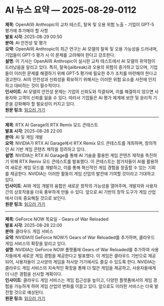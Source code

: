 # AI 뉴스 요약 — 2025-08-29-0112

**제목**: OpenAI와 Anthropic의 교차 테스트, 탈옥 및 오용 위험 노출 - 기업이 GPT-5 평가에 추가해야 할 사항  
**발표 시각**: 2025-08-29 00:50  
**분야**: AI 안전성 및 평가  
**요약**: OpenAI와 Anthropic의 최근 연구는 AI 모델의 탈옥 및 오용 가능성을 드러내며, 기업들이 GPT-5 평가 시 이 문제를 고려해야 한다고 강조한다.  
**설명**: 이 기사는 OpenAI와 Anthropic이 실시한 교차 테스트에서 AI 모델의 취약점이 드러났음을 알리고 있다. 특히, 탈옥(jailbreak)과 오용의 위험이 증가하고 있으며, 기업들이 이러한 문제를 해결하기 위해 GPT-5 평가에 필요한 추가 조치를 마련해야 한다고 경고한다. AI의 안전성과 신뢰성을 확보하기 위해서는 이러한 위험 요소를 사전에 인지하고 대비하는 것이 필수적이다.  
**인사이트**: AI 모델의 안전성 문제는 기업의 신뢰도와 직결되며, 이를 해결하지 않으면 사용자와 고객의 신뢰를 잃을 수 있다. 따라서 기업들은 AI 평가 체계에 보안 및 윤리적 기준을 강화해야 할 필요성이 커지고 있다.  
**원문 링크**: [읽으러 가기](https://venturebeat.com/ai/openai-anthropic-cross-tests-expose-jailbreak-and-misuse-risks-what-enterprises-must-add-to-gpt-5-evaluations/)

---

**제목**: RTX AI Garage의 RTX Remix 모드 콘테스트  
**발표 시각**: 2025-08-28 22:00  
**분야**: AI 및 게임 개발  
**요약**: NVIDIA가 RTX AI Garage에서 RTX Remix 모드 콘테스트를 개최하며, 창의적인 AI 기반 게임 콘텐츠 제작을 장려하고 있다.  
**설명**: NVIDIA는 RTX AI Garage를 통해 AI 기술을 활용한 게임 콘텐츠 제작을 촉진하기 위해 RTX Remix 모드 콘테스트를 발표했다. 이 콘테스트는 참가자들이 AI를 활용하여 새로운 게임 모드를 개발하고, 이를 통해 혁신적인 게임 경험을 창출할 수 있는 기회를 제공한다. NVIDIA는 이러한 활동이 게임 산업의 발전에 기여할 것이라고 기대하고 있다.  
**인사이트**: AI와 게임 개발의 융합은 새로운 창작의 가능성을 열어주며, 개발자와 사용자 간의 상호작용을 더욱 풍부하게 만들 수 있다. 앞으로 AI 기반의 창작 도구가 게임 산업에서 더욱 중요해질 것으로 보인다.  
**원문 링크**: [읽으러 가기](https://blogs.nvidia.com/blog/rtx-ai-garage-rtx-remix-mod-contest-gen-ai/)

---

**제목**: GeForce NOW 목요일 - Gears of War Reloaded  
**발표 시각**: 2025-08-28 22:00  
**분야**: 클라우드 게임 서비스  
**요약**: NVIDIA의 GeForce NOW가 Gears of War Reloaded를 추가하며, 클라우드 게임 서비스의 확장을 알리고 있다.  
**설명**: NVIDIA는 GeForce NOW 플랫폼에 Gears of War Reloaded를 추가하여 사용자들에게 새로운 게임 경험을 제공한다고 발표했다. 이 게임은 클라우드 기반으로 제공되어, 사용자들이 고사양의 게임을 저사양 기기에서도 즐길 수 있도록 한다. NVIDIA는 클라우드 게임 서비스의 지속적인 확장을 통해 더 많은 게임을 제공하고, 사용자들에게 더 나은 경험을 선사할 계획이다.  
**인사이트**: 클라우드 게임 서비스는 게임 접근성을 높이고, 다양한 플랫폼에서의 게임 경험을 가능하게 하여 게임 산업의 변화를 이끌고 있다. 앞으로도 이러한 서비스는 더욱 발전할 것으로 예상된다.  
**원문 링크**: [읽으러 가기](https://blogs.nvidia.com/blog/geforce-now-thursday-gears-of-war-reloaded/)